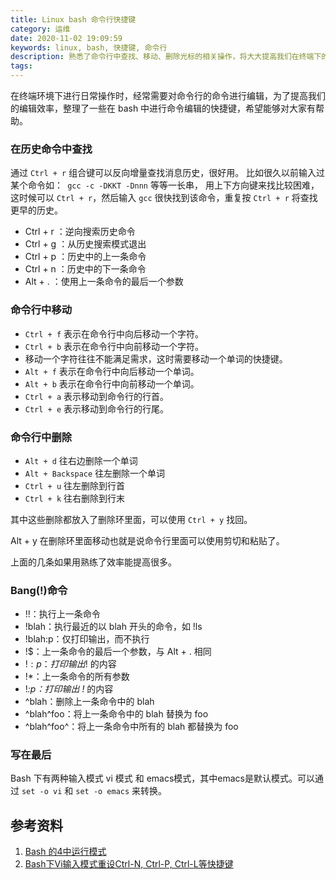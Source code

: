 ```yaml
---
title: Linux bash 命令行快捷键
category: 运维
date: 2020-11-02 19:09:59
keywords: linux, bash, 快捷键, 命令行
description: 熟悉了命令行中查找、移动、删除光标的相关操作，将大大提高我们在终端下的运维工作效率。
tags:
---
```



在终端环境下进行日常操作时，经常需要对命令行的命令进行编辑，为了提高我们的编辑效率，整理了一些在 bash 中进行命令编辑的快捷键，希望能够对大家有帮助。

### 在历史命令中查找 

通过 `Ctrl + r` 组合键可以反向增量查找消息历史，很好用。 比如很久以前输入过某个命令如：` gcc -c -DKKT -Dnnn` 等等一长串， 用上下方向键来找比较困难，这时候可以 `Ctrl + r`，然后输入 `gcc` 很快找到该命令，重复按 `Ctrl + r` 将查找更早的历史。

* Ctrl + r ：逆向搜索历史命令
* Ctrl + g ：从历史搜索模式退出
* Ctrl + p ：历史中的上一条命令
* Ctrl + n ：历史中的下一条命令
* Alt + . ：使用上一条命令的最后一个参数

### 命令行中移动 

* `Ctrl + f` 表示在命令行中向后移动一个字符。
* `Ctrl + b` 表示在命令行中向前移动一个字符。
* 移动一个字符往往不能满足需求，这时需要移动一个单词的快捷键。
* `Alt + f` 表示在命令行中向后移动一个单词。
* `Alt + b` 表示在命令行中向前移动一个单词。 
* `Ctrl + a` 表示移动到命令行的行首。
* `Ctrl + e` 表示移动到命令行的行尾。

### 命令行中删除 

* `Alt + d` 往右边删除一个单词 
* `Alt + Backspace` 往左删除一个单词 
* `Ctrl + u` 往左删除到行首 
* `Ctrl + k` 往右删除到行末 

其中这些删除都放入了删除环里面，可以使用 `Ctrl + y` 找回。

Alt + y 在删除环里面移动也就是说命令行里面可以使用剪切和粘贴了。 

上面的几条如果用熟练了效率能提高很多。 

### Bang(!)命令

* !!：执行上一条命令
* !blah：执行最近的以 blah 开头的命令，如 !ls
* !blah:p：仅打印输出，而不执行
* !$：上一条命令的最后一个参数，与 Alt + . 相同
* !$:p：打印输出 !$ 的内容
* !*：上一条命令的所有参数
* !*:p：打印输出 !* 的内容
* ^blah：删除上一条命令中的 blah
* ^blah^foo：将上一条命令中的 blah 替换为 foo
* ^blah^foo^：将上一条命令中所有的 blah 都替换为 foo

### 写在最后

Bash 下有两种输入模式 vi 模式 和 emacs模式，其中emacs是默认模式。可以通过 `set -o vi` 和 `set -o emacs` 来转换。 



## 参考资料

1. [Bash 的4中运行模式](https://blog.csdn.net/u010711750/article/details/105924480)
2. [Bash下Vi输入模式重设Ctrl-N, Ctrl-P, Ctrl-L等快捷键](https://blog.csdn.net/marlonyao/article/details/83636161)

